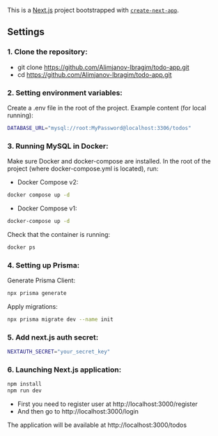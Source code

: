 This is a [Next.js](https://nextjs.org) project bootstrapped with [`create-next-app`](https://nextjs.org/docs/app/api-reference/cli/create-next-app).

## Settings

### 1. Clone the repository:

- git clone https://github.com/Alimjanov-Ibragim/todo-app.git
- cd https://github.com/Alimjanov-Ibragim/todo-app.git

### 2. Setting environment variables:

Create a .env file in the root of the project.
Example content (for local running):

```bash
DATABASE_URL="mysql://root:MyPassword@localhost:3306/todos"
```

### 3. Running MySQL in Docker:

Make sure Docker and docker-compose are installed.
In the root of the project (where docker-compose.yml is located), run:

- Docker Compose v2:

```bash
docker compose up -d
```

- Docker Compose v1:

```bash
docker-compose up -d
```

Check that the container is running:

```bash
docker ps
```

### 4. Setting up Prisma:

Generate Prisma Client:

```bash
npx prisma generate
```

Apply migrations:

```bash
npx prisma migrate dev --name init
```

### 5. Add next.js auth secret:

```bash
NEXTAUTH_SECRET="your_secret_key"
```

### 6. Launching Next.js application:

```bash
npm install
npm run dev
```

- First you need to register user at http://localhost:3000/register
- And then go to http://localhost:3000/login

The application will be available at http://localhost:3000/todos
